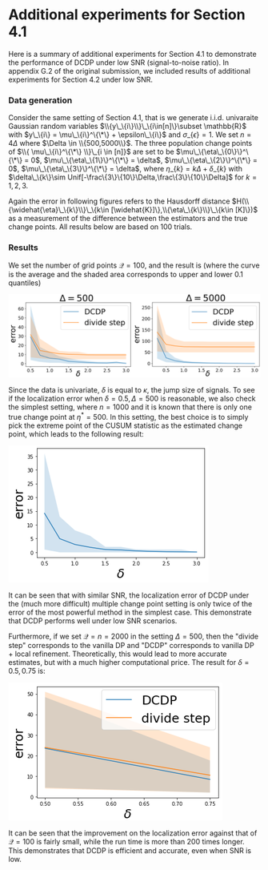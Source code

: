 # Additional experiments for Section 4.1
Here is a summary of additional experiments for Section 4.1 to demonstrate the performance of DCDP under low SNR (signal-to-noise ratio). In appendix G.2 of the original submission, we included results of additional experiments for Section 4.2 under low SNR.

### Data generation

Consider the same setting of Section 4.1, that is we generate  i.i.d. univaraite Gaussian random variables $\\{y\_\{i\}\\}\_\{i\in[n]\}\subset  \mathbb{R}$  with $y\_\{i\} = \mu\_\{i\}^\{\*\} + \epsilon\_\{i\}$ and $\sigma\_\{\epsilon\}   =1$. We set $n=4\Delta$ where $\Delta \in \\{500,5000\\}$. The three population change points of $\\{ \mu\_\{i\}^\{\*\} \\}\_{i \in [n]}$ are set to be $\mu\_\{\eta\_\{0\}\}^\{\*\} = 0$, $\mu\_\{\eta\_\{1\}\}^\{\*\} = \delta$, $\mu\_\{\eta\_\{2\}\}^\{\*\} = 0$, $\mu\_\{\eta\_\{3\}\}^\{\*\} = \delta$, where $\eta\_\{k\} = k\Delta + \delta\_\{k\}$ with $\delta\_\{k\}\sim Unif[-\frac\{3\}\{10\}\Delta,\frac\{3\}\{10\}\Delta]$ for $k = 1,2,3$. 

Again the error in following figures refers to the Hausdorff distance $H(\\{\widehat{\eta}\_\{k\}\\}\_\{k\in [\widehat{K}]\},\\{\eta\_\{k\}\\}\_\{k\in [K]\})$ as a measurement of the difference between the estimators and the true change points. All results below are based on 100 trials.

### Results

We set the number of grid points $\mathcal{Q}=100$, and the result is (where the curve is the average and the shaded area corresponds to upper and lower 0.1 quantiles)

![DCDP_Q100_error_vs_delta](https://github.com/MountLee/DCDP/blob/main/figures/files/DCDP_Q100_error_vs_delta.png)

Since the data is univariate, $\delta$ is equal to $\kappa$, the jump size of signals. To see if the localization error when $\delta=0.5, \Delta=500$ is reasonable, we also check the simplest setting, where $n=1000$ and it is known that there is only one true change point at $\eta^* = 500$. In this setting, the best choice is to simply pick the extreme point of the CUSUM statistic as the estimated change point, which leads to the following result:

![single_cp](https://github.com/MountLee/DCDP/blob/main/figures/files/single-cp.png)

It can be seen that with similar SNR, the localization error of DCDP under the (much more difficult) multiple change point setting is only twice of the error of the most powerful method in the simplest case. This demonstrate that DCDP performs well under low SNR scenarios. 

Furthermore, if we set $\mathcal{Q}=n=2000$ in the setting $\Delta = 500$, then the "divide step" corresponds to the vanilla DP and "DCDP" corresponds to vanilla DP + local refinement. Theoretically, this would lead to more accurate estimates, but with a much higher computational price. The result for $\delta = 0.5, 0.75$ is:

![DP](https://github.com/MountLee/DCDP/blob/main/figures/files/DP.png)

It can be seen that the improvement on the localization error against that of $\mathcal{Q} =100$ is fairly small, while the run time is more than 200 times longer. This demonstrates that DCDP is efficient and accurate, even when SNR is low.
